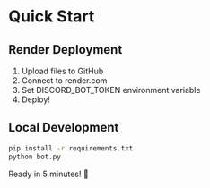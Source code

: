 # Quick Start

## Render Deployment

1. Upload files to GitHub
2. Connect to render.com
3. Set DISCORD_BOT_TOKEN environment variable
4. Deploy!

## Local Development

```bash
pip install -r requirements.txt
python bot.py
```

Ready in 5 minutes! 🚀
